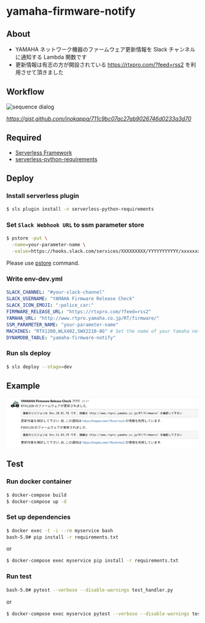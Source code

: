# yamaha-firmware-notify

## About

* YAMAHA ネットワーク機器のファームウェア更新情報を Slack チャンネルに通知する Lambda 関数です
* 更新情報は有志の方が開設されている https://rtxpro.com/?feed=rss2 を利用させて頂きました

## Workflow

![sequence dialog](http://www.plantuml.com/plantuml/proxy?src=https://gist.githubusercontent.com/inokappa/711c9bc07ac27ab9026746d0233a3d70/raw/b169ed1455e17835f21aac5c48ac450711715803/flow.txt)

_https://gist.github.com/inokappa/711c9bc07ac27ab9026746d0233a3d70_

## Required

* [Serverless Framework](https://serverless.com)
* [serverless-python-requirements](https://github.com/UnitedIncome/serverless-python-requirements#readme)

## Deploy

### Install serverless plugin

```sh
$ sls plugin install -n serverless-python-requirements
```

### Set `Slack Webhook URL` to ssm parameter store

```sh
$ pstore -put \
  -name=your-parameter-name \
  -value=https://hooks.slack.com/services/XXXXXXXXX/YYYYYYYYYYY/xxxxxxxxxxxxxxxxxxxxxxxxxxx -secure
```

Please use [pstore](https://github.com/oreno-tools/pstore) command.

### Write env-dev.yml

```yaml
SLACK_CHANNEL: "#your-slack-channel"
SLACK_USERNAME: "YAMAHA Firmware Release Check"
SLACK_ICON_EMOJI: ":police_car:"
FIRMWARE_RELEASE_URL: "https://rtxpro.com/?feed=rss2"
YAMAHA_URL: "http://www.rtpro.yamaha.co.jp/RT/firmware/"
SSM_PARAMETER_NAME: "your-parameter-name"
MACHINES: "RTX1200,WLX402,SWX2210-8G" # Set the name of your Yamaha network device,
DYNAMODB_TABLE: "yamaha-firmware-notify"
```

### Run sls deploy

```sh
$ sls deploy --stage=dev
```

## Example

![image](https://github.com/inokappa/yamaha-firmware-notify/blob/master/docs/2020041701.png?raw=true)

## Test

### Run docker container

```sh
$ docker-compose build
$ docker-compose up -d
```

### Set up dependencies

```sh
$ docker exec -t -i --rm myservice bash
bash-5.0# pip install -r requirements.txt
```

or

```sh
$ docker-compose exec myservice pip install -r requirements.txt
```

### Run test

```sh
bash-5.0# pytest --verbose --disable-warnings test_handler.py
```

or

```sh
$ docker-compose exec myservice pytest --verbose --disable-warnings test_handler.py
```
